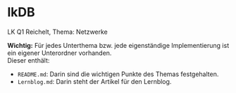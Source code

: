 # lkDB

LK Q1 Reichelt, Thema: Netzwerke

**Wichtig:**
Für jedes Unterthema bzw. jede eigenständige Implementierung ist ein eigener Unterordner vorhanden.  
Dieser enthält:

- `README.md`: Darin sind die wichtigen Punkte des Themas festgehalten.
- `Lernblog.md`: Darin steht der Artikel für den Lernblog.
